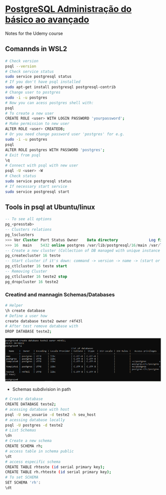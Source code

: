 # [PostgreSQL Administração do básico ao avançado](https://www.udemy.com/course/postgresql-administracao-do-basico-ao-avancado/?couponCode=KEEPLEARNING)
Notes for the Udemy course

## Comannds in WSL2
```bash
# Check version
psql --version
# Check service status
sudo service postgresql status
# If you don't have psql installed
sudo apt-get install postgresql postgresql-contrib
# Change user to postgres
sudo -i -u postgres
# Now you can acess postgres shell with:
psql
# To create a new user
CREATE ROLE <user> WITH LOGIN PASSWORD 'yourpassword';
# Make permission to new user
ALTER ROLE <user> CREATEDB;
# Or you need change password user 'postgres' for e.g.
sudo -i -u postgres
psql
ALTER ROLE postgres WITH PASSWORD 'postgres';
# Exit from psql
\q
# Connect with psql with new user
psql -U <user> -W
# Check status
sudo service postgresql status
# If necessary start service
sudo service postgresql start
```

## Tools in psql at Ubuntu/linux
```sql
-- To see all options
pg_<presstab>
-- Clusters relations
pg_lsclusters
>>> Ver Cluster Port Status Owner    Data directory              Log file
>>> 16  main    5432 online postgres /var/lib/postgresql/16/main /var/log/postgresql/postgresql-16-main.log
-- Create a new cluster (Collection of DB managed with unique instance of server psql): command -> version -> name
pg_createcluster 16 teste
-- Start cluster if it's down: command -> version -> name -> (start or stop or restart or reload)
pg_ctlcluster 16 teste start
-- Removing Cluster
pg_ctlcluster 16 teste2 stop
pg_dropcluster 16 teste2
```
### Creatind and mannagin Schemas/Databases
```bash
# Helper
\h create database
# Define a user how 
create database teste2 owner r4f43l
# After test remove database with
DROP DATABASE teste2;
```
![Owner Created](/img/define_owner.png)

- Schemas subdivision in path
```bash
# Create database
CREATE DATABASE teste2;
# acessing database with host
psql -U seu_usuario -d teste2 -h seu_host
# acessing database locally
psql -U postgres -d teste2
# List Schemas
\dn
# Create a new schema
CREATE SCHEMA rh;
# access table in schema public
\dt
# access especific schema
CREATE TABLE rhteste (id serial primary key);
CREATE TABLE rh.rhteste (id serial primary key);
# To set SCHEMA
SET SCHEMA 'rh':
\dt
```